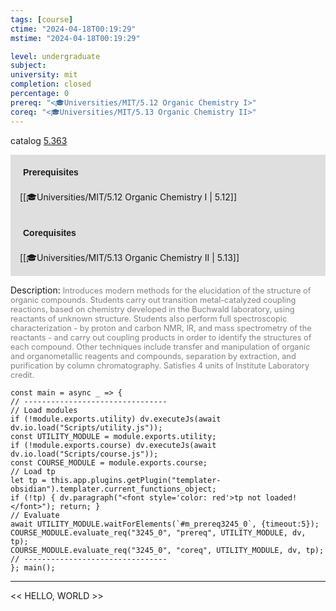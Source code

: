 ```yaml
---
tags: [course]
ctime: "2024-04-18T00:19:29"
mstime: "2024-04-18T00:19:29"

level: undergraduate
subject: 
university: mit
completion: closed
percentage: 0
prereq: "<🎓Universities/MIT/5.12 Organic Chemistry I>"
coreq: "<🎓Universities/MIT/5.13 Organic Chemistry II>"
---
```


catalog [5.363](http://student.mit.edu/catalog/m5a.html#5.363)

<span style="display: block; padding: 15px; background-color: rgb(100, 100, 100, 0.2);"><font id="m_prereq3245_0" style="display: block; font-family: Arial, sans-serif; font-weight: bold; padding: 5px">Prerequisites</font><br><span id="prereq3245_0">[[🎓Universities/MIT/5.12 Organic Chemistry I | 5.12]]</span></span>
<span style="display: block; padding: 15px; background-color: rgb(100, 100, 100, 0.2);"><font id="m_coreq3245_0" style="display: block; font-family: Arial, sans-serif; font-weight: bold; padding: 5px">Corequisites</font><br><span id="coreq3245_0">[[🎓Universities/MIT/5.13 Organic Chemistry II | 5.13]]</span></span>

<font style="">Description:</font>
<font style="color: grey; font-size: 0.8rem;">Introduces modern methods for the elucidation of the structure of organic compounds. Students carry out transition metal-catalyzed coupling reactions, based on chemistry developed in the Buchwald laboratory, using reactants of unknown structure. Students also perform full spectroscopic characterization - by proton and carbon NMR, IR, and mass spectrometry of the reactants - and carry out coupling products in order to identify the structures of each compound. Other techniques include transfer and manipulation of organic and organometallic reagents and compounds, separation by extraction, and purification by column chromatography. Satisfies 4 units of Institute Laboratory credit.</font>

```dataviewjs
const main = async _ => {
// --------------------------------
// Load modules
if (!module.exports.utility) dv.executeJs(await dv.io.load("Scripts/utility.js"));
const UTILITY_MODULE = module.exports.utility;
if (!module.exports.course) dv.executeJs(await dv.io.load("Scripts/course.js"));
const COURSE_MODULE = module.exports.course;
// Load tp
let tp = this.app.plugins.getPlugin("templater-obsidian").templater.current_functions_object;
if (!tp) { dv.paragraph("<font style='color: red'>tp not loaded!</font>"); return; }
// Evaluate
await UTILITY_MODULE.waitForElements(`#m_prereq3245_0`, {timeout:5});
COURSE_MODULE.evaluate_req("3245_0", "prereq", UTILITY_MODULE, dv, tp);
COURSE_MODULE.evaluate_req("3245_0", "coreq", UTILITY_MODULE, dv, tp);
// --------------------------------
}; main();
```

---

<< HELLO, WORLD >>
